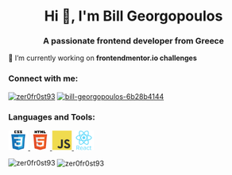 <h1 align="center">Hi 👋, I'm Bill Georgopoulos</h1>
<h3 align="center">A passionate frontend developer from Greece</h3>

🔭 I’m currently working on **frontendmentor.io challenges**

<h3 align="left">Connect with me:</h3>
<p align="left">
<a href="https://dev.to/zer0fr0st93" target="blank"><img align="center" src="https://cdn.jsdelivr.net/npm/simple-icons@3.0.1/icons/dev-dot-to.svg" alt="zer0fr0st93" height="30" width="40" /></a>
<a href="https://linkedin.com/in/bill-georgopoulos-6b28b4144" target="blank"><img align="center" src="https://raw.githubusercontent.com/rahuldkjain/github-profile-readme-generator/master/src/images/icons/Social/linked-in-alt.svg" alt="bill-georgopoulos-6b28b4144" height="30" width="40" /></a>
</p>

<h3 align="left">Languages and Tools:</h3>
<p align="left"> <a href="https://www.w3schools.com/css/" target="_blank"> <img src="https://raw.githubusercontent.com/devicons/devicon/master/icons/css3/css3-original-wordmark.svg" alt="css3" width="40" height="40"/> </a> <a href="https://www.w3.org/html/" target="_blank"> <img src="https://raw.githubusercontent.com/devicons/devicon/master/icons/html5/html5-original-wordmark.svg" alt="html5" width="40" height="40"/> </a> <a href="https://developer.mozilla.org/en-US/docs/Web/JavaScript" target="_blank"> <img src="https://raw.githubusercontent.com/devicons/devicon/master/icons/javascript/javascript-original.svg" alt="javascript" width="40" height="40"/> </a> <a href="https://reactjs.org/" target="_blank"> <img src="https://raw.githubusercontent.com/devicons/devicon/master/icons/react/react-original-wordmark.svg" alt="react" width="40" height="40"/> </a> </p>

<p><img align="left" src="https://github-readme-stats.vercel.app/api/top-langs?username=zer0fr0st93&show_icons=true&locale=en&layout=compact" alt="zer0fr0st93" /></p>

<p>&nbsp;<img align="center" src="https://github-readme-stats.vercel.app/api?username=zer0fr0st93&show_icons=true&locale=en" alt="zer0fr0st93" /></p>

